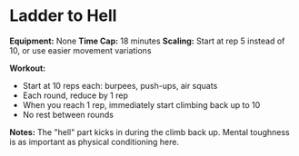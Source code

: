 # Ladder to Hell

**Equipment:** None
**Time Cap:** 18 minutes
**Scaling:** Start at rep 5 instead of 10, or use easier movement variations

**Workout:**
- Start at 10 reps each: burpees, push-ups, air squats
- Each round, reduce by 1 rep
- When you reach 1 rep, immediately start climbing back up to 10
- No rest between rounds

**Notes:**
The "hell" part kicks in during the climb back up. Mental toughness is as important as physical conditioning here.